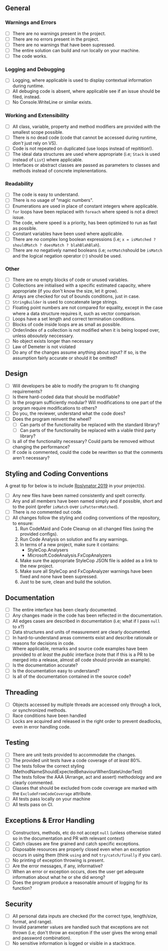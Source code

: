 ## General

### Warnings and Errors

- [ ] There are no warnings present in the project.
- [ ] There are no errors present in the project.
- [ ] There are no warnings that have been supressed.
- [ ] The entire solution can build and run locally on your machine.
- [ ] The code works.

### Logging and Debugging

- [ ] Logging, where applicable is used to display contextual information during runtime.
- [ ] All debuging code is absent, where applicable see if an issue should be filed, instead.
- [ ] No Console.WriteLine or similar exists.

### Working and Extensibility

- [ ] All class, variable, property and method modifiers are provided with the smallest scope possible.
- [ ] There is no dead code (code that cannot be accessed during runtime, *don't* just rely on VS).
- [ ] Code is not repeated on duplicated (use loops instead of repitition!).
- [ ] The ideal data structures are used where appropriate (i.e; `Stack` is used instead of `List`) where applicable.
- [ ] Interfaces or abstract classes are passed as parameters to classes and methods instead of concrete implenentations.

### Readability

- [ ] The code is easy to understand.
- [ ] There is no usage of "magic numbers".
- [ ] Enumerations are used in place of constant integers where applicable.
- [ ] `for` loops have been replaced with `foreach` where speed is not a direct issue.
- [ ] The code, where speed is a priority, has been optimized to run as fast as possible.
- [ ] Constant variables have been used where applicable.
- [ ] There are *no* complex long boolean expressions (i.e; `x = isMatched ? shouldMatch ? doesMatch ? blahBlahBlah`).
- [ ] There are *no* negatively named booleans (i.e; `notMatch`should be `isMatch` and the logical negation operator (`!`) should be used.

### Other

- [ ] There are no empty blocks of code or unused variables.
- [ ] Collections are initialised with a specific estimated capacity, where appropriate (if you don't know the size, let it grow).
- [ ] Arrays are checked for out of bounds conditions, just in case.
- [ ] `StringBuilder` is used to concatenate large strings.
- [ ] Floating point numbers are not compared for equality, except in the case where a data structure requires it, such as vector comparison.
- [ ] Loops have a set length and correct termination conditions.
- [ ] Blocks of code inside loops are as small as possible.
- [ ] Order/index of a collection is not modified when it is being looped over, unless _absoutely_ neccessary.
- [ ] No object exists longer than necessary
- [ ] Law of Demeter is not violated
- [ ] Do any of the changes assume anything about input? If so, is the assumption fairly accurate or should it be omitted?

## Design

- [ ] Will developers be able to modify the program to fit changing requirements?
- [ ] Is there hard-coded data that should be modifiable?
- [ ] Is the program sufficiently modular? Will modifications to one part of the program require modifications to others?
- [ ] Do you, the reviewer, understand what the code does?
- [ ] Does the program reinvent the wheel?
  - [ ] Can parts of the functionality be replaced with the standard library?
  - [ ] Can parts of the functionality be replaced with a viable third party library?
- [ ] Is all of the functionality necessary? Could parts be removed without changing the performance?
- [ ] If code is commented, could the code be rewritten so that the comments aren't necessary?

## Styling and Coding Conventions

A great tip for below is to include [Roslynator 2019](https://marketplace.visualstudio.com/items?itemName=josefpihrt.Roslynator2019) in your project(s). 

- [ ] Any new files have been named consistently and spelt correctly.
- [ ] Any and all members have been named simply and if possible, short and to the point (prefer `isMatch` over `isPatternMatched`).
- [ ] There is _no_ commented out code.
- [ ] All changes follow the styling and coding conventions of the repository, to ensure:
	1. Run CodeMaid and Code Cleanup on all changed files (using the provided configs).
	2. Run Code Analysis on solution and fix any warnings.
	3. In terms of a new project, make sure it contains:
		- StyleCop.Analysers
		- Microsoft.CodeAnalysis.FxCopAnalyzers
	4. Make sure the appropriate StyleCop JSON file is added as a link to the new project.
	5. Make sure all StyleCop and FxCopAnalyzer warnings have been fixed and none have been supressed.
	6. Just to be sure, clean and build the solution.

## Documentation

- [ ] The entire interface has been clearly documented.
- [ ] Any changes made in the code has been reflected in the documentation.
- [ ] All edges cases are described in documentation (i.e; what if I pass `null` to _x_?)
- [ ] Data structures and units of measurement are clearly documented.
- [ ] In hard-to-understand areas comments exist and describe rationale or reasons for decisions in code.
- [ ] Where applicable, remarks and source code examples have been provided to _at least_ the _public_ interface (note that if this is a PR to be merged into a release, almost *all* code should provide an example).
- [ ] Is the documentation accurate?
- [ ] Is the documentation easy to understand?
- [ ] Is all of the documentation contained in the source code?

## Threading

- [ ] Objects accessed by multiple threads are accessed only through a lock, or synchronized methods.
- [ ] Race conditions have been handled
- [ ] Locks are acquired and released in the right order to prevent deadlocks, even in error handling code.

## Testing

- [ ] There are unit tests provided to accommodate the changes.
- [ ] The provided unit tests have a code coverage of _at least_ 80%.
- [ ] The tests follow the correct styling (MethodNameShouldExpectedBehaviourWhenStateUnderTest)
- [ ] The tests follow the AAA (Arrange, act and assert) methodology and are clearly commented.
- [ ] Classes that should be excluded from code coverage are marked with the `ExcludeFromCodeCoverage` attribute.
- [ ] All tests pass locally on your machine
- [ ] All tests pass on CI.

## Exceptions & Error Handling

- [ ] Constructors, methods, etc do not accept `null` (unless otherwise stated so in the documentation and PR with relevant context)
- [ ] Catch clauses are fine grained and catch specific exceptions.
- [ ] Disposable resources are properly closed even when an exception occurs in using them (think `using` and not `try/catch/finally` if you can).
- [ ] No printing of exception throwing is present.
- [ ] Are the error messages, if any, informative?
- [ ] When an error or exception occurs, does the user get adequate information about what he or she did wrong?
- [ ] Does the program produce a reasonable amount of logging for its function?

## Security

- [ ] All personal data inputs are checked (for the correct type, length/size, format, and range).
- [ ] Invalid parameter values are handled such that exceptions are not thrown (i.e; don't throw an exception if the user gives the wrong email and password combination).
- [ ] No sensitive information is logged or visible in a stacktrace.

